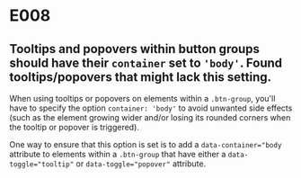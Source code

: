 # E008

## Tooltips and popovers within button groups should have their `container` set to `'body'`. Found tooltips/popovers that might lack this setting.

When using tooltips or popovers on elements within a `.btn-group`, you'll have to specify the option `container: 'body'` to avoid unwanted side effects (such as the element growing wider and/or losing its rounded corners when the tooltip or popover is triggered).

One way to ensure that this option is set is to add a `data-container="body` attribute to elements within a `.btn-group` that have either a `data-toggle="tooltip"` or `data-toggle="popover"` attribute.
